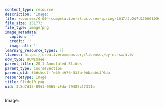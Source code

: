 ```yaml
---
content_type: resource
description: 'Image: '
file: /courses/6-004-computation-structures-spring-2017/3b5d7d1509610565c9da79485c47311b_Slide10.png
file_size: 151772
file_type: image/png
image_metadata:
  caption: ''
  credit: ''
  image-alt: ''
learning_resource_types: []
license: https://creativecommons.org/licenses/by-nc-sa/4.0/
ocw_type: OCWImage
parent_title: 20.1 Annotated Slides
parent_type: CourseSection
parent_uid: 866cbcd7-fe65-4979-53fa-90baa0c3f6da
resourcetype: Image
title: Slide10.png
uid: 3b5d7d15-0961-0565-c9da-79485c47311b
---
```

Image: 